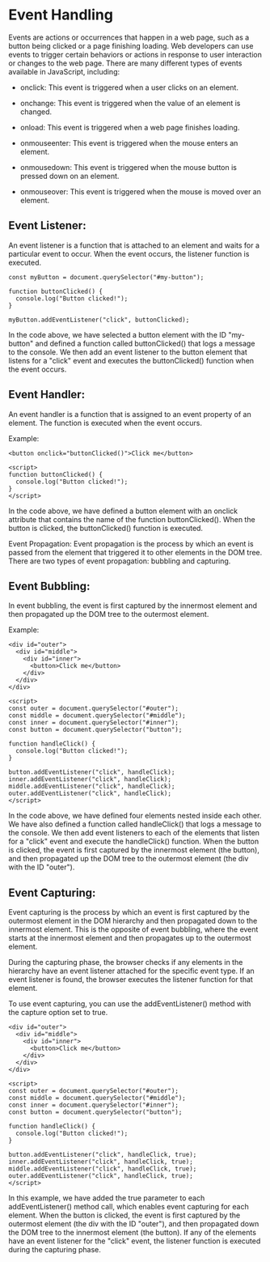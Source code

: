 # Event Handling

Events are actions or occurrences that happen in a web page, such as a button being clicked or a page finishing loading. Web developers can use events to trigger certain behaviors or actions in response to user interaction or changes to the web page. There are many different types of events available in JavaScript, including:

- onclick: This event is triggered when a user clicks on an element.

- onchange: This event is triggered when the value of an element is changed.

- onload: This event is triggered when a web page finishes loading.

- onmouseenter: This event is triggered when the mouse enters an element.

- onmousedown: This event is triggered when the mouse button is pressed down on an element.

- onmouseover: This event is triggered when the mouse is moved over an element.

## Event Listener:

An event listener is a function that is attached to an element and waits for a particular event to occur. When the event occurs, the listener function is executed.

``` 
const myButton = document.querySelector("#my-button");

function buttonClicked() {
  console.log("Button clicked!");
}

myButton.addEventListener("click", buttonClicked);
```

In the code above, we have selected a button element with the ID "my-button" and defined a function called buttonClicked() that logs a message to the console. We then add an event listener to the button element that listens for a "click" event and executes the buttonClicked() function when the event occurs.

## Event Handler:
An event handler is a function that is assigned to an event property of an element. The function is executed when the event occurs.

Example:

```
<button onclick="buttonClicked()">Click me</button>

<script>
function buttonClicked() {
  console.log("Button clicked!");
}
</script>

```

In the code above, we have defined a button element with an onclick attribute that contains the name of the function buttonClicked(). When the button is clicked, the buttonClicked() function is executed.

Event Propagation:
Event propagation is the process by which an event is passed from the element that triggered it to other elements in the DOM tree. There are two types of event propagation: bubbling and capturing.

## Event Bubbling:
In event bubbling, the event is first captured by the innermost element and then propagated up the DOM tree to the outermost element.

Example:
```
<div id="outer">
  <div id="middle">
    <div id="inner">
      <button>Click me</button>
    </div>
  </div>
</div>

<script>
const outer = document.querySelector("#outer");
const middle = document.querySelector("#middle");
const inner = document.querySelector("#inner");
const button = document.querySelector("button");

function handleClick() {
  console.log("Button clicked!");
}

button.addEventListener("click", handleClick);
inner.addEventListener("click", handleClick);
middle.addEventListener("click", handleClick);
outer.addEventListener("click", handleClick);
</script>
```

In the code above, we have defined four elements nested inside each other. We have also defined a function called handleClick() that logs a message to the console. We then add event listeners to each of the elements that listen for a "click" event and execute the handleClick() function. When the button is clicked, the event is first captured by the innermost element (the button), and then propagated up the DOM tree to the outermost element (the div with the ID "outer").

## Event Capturing:
Event capturing is the process by which an event is first captured by the outermost element in the DOM hierarchy and then propagated down to the innermost element. This is the opposite of event bubbling, where the event starts at the innermost element and then propagates up to the outermost element.

During the capturing phase, the browser checks if any elements in the hierarchy have an event listener attached for the specific event type. If an event listener is found, the browser executes the listener function for that element.

To use event capturing, you can use the addEventListener() method with the capture option set to true.

```
<div id="outer">
  <div id="middle">
    <div id="inner">
      <button>Click me</button>
    </div>
  </div>
</div>

<script>
const outer = document.querySelector("#outer");
const middle = document.querySelector("#middle");
const inner = document.querySelector("#inner");
const button = document.querySelector("button");

function handleClick() {
  console.log("Button clicked!");
}

button.addEventListener("click", handleClick, true);
inner.addEventListener("click", handleClick, true);
middle.addEventListener("click", handleClick, true);
outer.addEventListener("click", handleClick, true);
</script>
```

In this example, we have added the true parameter to each addEventListener() method call, which enables event capturing for each element. When the button is clicked, the event is first captured by the outermost element (the div with the ID "outer"), and then propagated down the DOM tree to the innermost element (the button). If any of the elements have an event listener for the "click" event, the listener function is executed during the capturing phase.